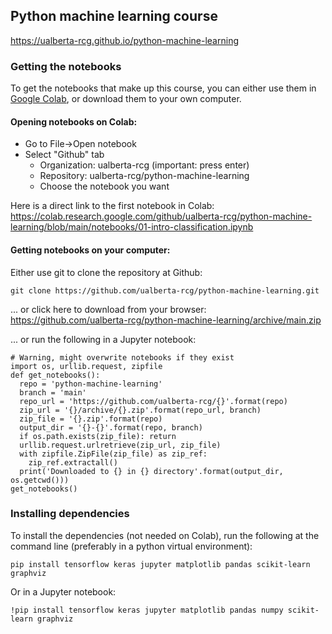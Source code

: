 ## Python machine learning course

<https://ualberta-rcg.github.io/python-machine-learning>

### Getting the notebooks

To get the notebooks that make up this course, you can either use them in
[Google Colab](https://colab.research.google.com), or download them to your own computer.

#### Opening notebooks on Colab:

* Go to File->Open notebook
* Select "Github" tab
  * Organization: ualberta-rcg (important: press enter)
  * Repository: ualberta-rcg/python-machine-learning
  * Choose the notebook you want

Here is a direct link to the first notebook in Colab:
<https://colab.research.google.com/github/ualberta-rcg/python-machine-learning/blob/main/notebooks/01-intro-classification.ipynb>

#### Getting notebooks on your computer:

Either use git to clone the repository at Github:

```
git clone https://github.com/ualberta-rcg/python-machine-learning.git
```

... or click here to download from your browser: <https://github.com/ualberta-rcg/python-machine-learning/archive/main.zip>

... or run the following in a Jupyter notebook:

```
# Warning, might overwrite notebooks if they exist
import os, urllib.request, zipfile
def get_notebooks():
  repo = 'python-machine-learning'
  branch = 'main'
  repo_url = 'https://github.com/ualberta-rcg/{}'.format(repo)
  zip_url = '{}/archive/{}.zip'.format(repo_url, branch)
  zip_file = '{}.zip'.format(repo)
  output_dir = '{}-{}'.format(repo, branch)
  if os.path.exists(zip_file): return
  urllib.request.urlretrieve(zip_url, zip_file)
  with zipfile.ZipFile(zip_file) as zip_ref:
    zip_ref.extractall()
  print('Downloaded to {} in {} directory'.format(output_dir, os.getcwd()))
get_notebooks()
```

### Installing dependencies

To install the dependencies (not needed on Colab), run the following at
the command line (preferably in a python virtual environment):

```
pip install tensorflow keras jupyter matplotlib pandas scikit-learn graphviz
```

Or in a Jupyter notebook:

```
!pip install tensorflow keras jupyter matplotlib pandas numpy scikit-learn graphviz
```
